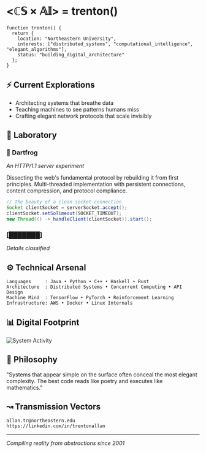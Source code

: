 # <ℂ𝕊 × 𝔸𝕀> = trenton()

```
function trenton() {
  return {
    location: "Northeastern University",
    interests: ["distributed_systems", "computational_intelligence", "elegant_algorithms"],
    status: "building_digital_architecture"
  };
}
```

## ⚡ Current Explorations

- Architecting systems that breathe data
- Teaching machines to see patterns humans miss
- Crafting elegant network protocols that scale invisibly

## 🧪 Laboratory

### 🐸 Dartfrog
_An HTTP/1.1 server experiment_

Dissecting the web's fundamental protocol by rebuilding it from first principles. Multi-threaded implementation with persistent connections, content compression, and protocol compliance.

```java
// The beauty of a clean socket connection
Socket clientSocket = serverSocket.accept();
clientSocket.setSoTimeout(SOCKET_TIMEOUT);
new Thread(() -> handleClient(clientSocket)).start();
```

### [███████]
_Details classified_

## ⚙️ Technical Arsenal

```
Languages     : Java • Python • C++ • Haskell • Rust
Architecture  : Distributed Systems • Concurrent Computing • API Design
Machine Mind  : TensorFlow • PyTorch • Reinforcement Learning
Infrastructure: AWS • Docker • Linux Internals
```

## 📊 Digital Footprint

![System Activity](https://github-readme-stats.vercel.app/api?username=trentonallan&show_icons=true&theme=radical&hide_border=true&border_radius=15)

## 🌌 Philosophy

"Systems that appear simple on the surface often conceal the most elegant complexity. 
The best code reads like poetry and executes like mathematics."

## ↝ Transmission Vectors

```
allan.tr@northeastern.edu
https://linkedin.com/in/trentonallan
```

---

_Compiling reality from abstractions since 2001_
